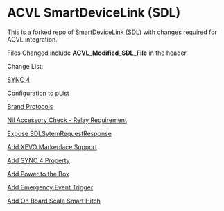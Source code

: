 # ACVL SmartDeviceLink (SDL)

This is a forked repo of [SmartDeviceLink (SDL)](https://github.com/smartdevicelink/sdl_ios) with changes required for ACVL integration.

Files Changed include **ACVL_Modified_SDL_File** in the header.

Change List:

[SYNC 4](https://github.ford.com/FordMobile/sdl_ag/pull/1)

[Configuration to pList](https://github.ford.com/FordMobile/sdl_ag/pull/2)

[Brand Protocols](https://github.ford.com/FordMobile/sdl_ag/pull/3)

[Nil Accessory Check - Relay Requirement](https://github.ford.com/FordMobile/sdl_ag/pull/6)

[Expose SDLSytemRequestResponse](https://github.ford.com/FordMobile/sdl_ios/pull/7)

[Add XEVO Markeplace Support](https://github.ford.com/FordMobile/sdl_ios/pull/9)

[Add SYNC 4 Property](https://github.ford.com/FordMobile/sdl_ag/pull/26)

[Add Power to the Box](https://github.ford.com/FordMobile/sdl_ios/pull/21)

[Add Emergency Event Trigger](https://github.ford.com/FordMobile/sdl_ios/pull/24)

[Add On Board Scale Smart Hitch](https://github.ford.com/FordMobile/sdl_ios/pull/27)
